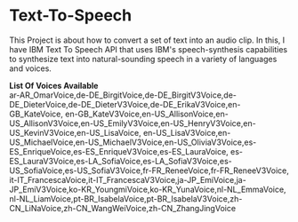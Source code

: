 # Text-To-Speech
This Project is about how to convert a set of text into an audio clip. In this, I have IBM Text To Speech API that uses IBM's speech-synthesis capabilities to synthesize text into natural-sounding speech in a variety of languages and voices.

**List Of Voices Available**  
ar-AR_OmarVoice,de-DE_BirgitVoice,de-DE_BirgitV3Voice,de-DE_DieterVoice,de-DE_DieterV3Voice,de-DE_ErikaV3Voice,en-GB_KateVoice,
en-GB_KateV3Voice,en-US_AllisonVoice,en-US_AllisonV3Voice,en-US_EmilyV3Voice,en-US_HenryV3Voice,en-US_KevinV3Voice,en-US_LisaVoice,
en-US_LisaV3Voice,en-US_MichaelVoice,en-US_MichaelV3Voice,en-US_OliviaV3Voice,es-ES_EnriqueVoice,es-ES_EnriqueV3Voice,es-ES_LauraVoice,
es-ES_LauraV3Voice,es-LA_SofiaVoice,es-LA_SofiaV3Voice,es-US_SofiaVoice,es-US_SofiaV3Voice,fr-FR_ReneeVoice,fr-FR_ReneeV3Voice,
it-IT_FrancescaVoice,it-IT_FrancescaV3Voice,ja-JP_EmiVoice,ja-JP_EmiV3Voice,ko-KR_YoungmiVoice,ko-KR_YunaVoice,nl-NL_EmmaVoice,
nl-NL_LiamVoice,pt-BR_IsabelaVoice,pt-BR_IsabelaV3Voice,zh-CN_LiNaVoice,zh-CN_WangWeiVoice,zh-CN_ZhangJingVoice
